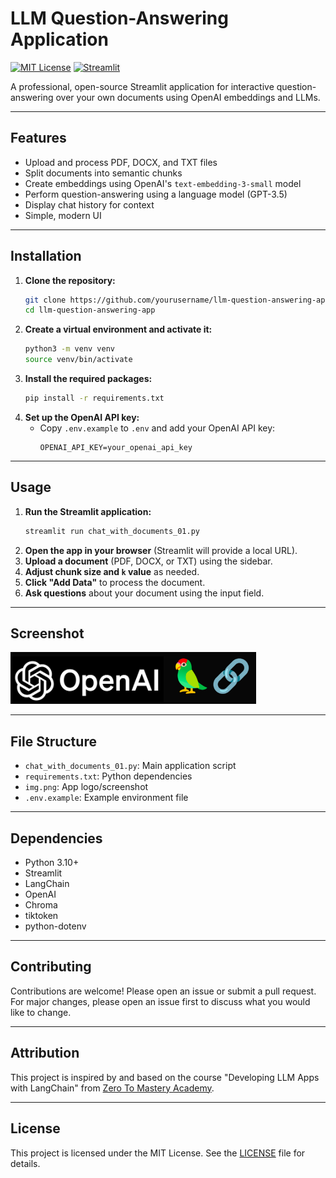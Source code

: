 # LLM Question-Answering Application

[![MIT License](https://img.shields.io/badge/license-MIT-green.svg)](LICENSE)
[![Streamlit](https://img.shields.io/badge/built%20with-Streamlit-orange)](https://streamlit.io/)

A professional, open-source Streamlit application for interactive question-answering over your own documents using OpenAI embeddings and LLMs.

---

## Features

- Upload and process PDF, DOCX, and TXT files
- Split documents into semantic chunks
- Create embeddings using OpenAI's `text-embedding-3-small` model
- Perform question-answering using a language model (GPT-3.5)
- Display chat history for context
- Simple, modern UI

---

## Installation

1. **Clone the repository:**
    ```sh
    git clone https://github.com/yourusername/llm-question-answering-app.git
    cd llm-question-answering-app
    ```
2. **Create a virtual environment and activate it:**
    ```sh
    python3 -m venv venv
    source venv/bin/activate
    ```
3. **Install the required packages:**
    ```sh
    pip install -r requirements.txt
    ```
4. **Set up the OpenAI API key:**
    - Copy `.env.example` to `.env` and add your OpenAI API key:
      ```env
      OPENAI_API_KEY=your_openai_api_key
      ```

---

## Usage

1. **Run the Streamlit application:**
    ```sh
    streamlit run chat_with_documents_01.py
    ```
2. **Open the app in your browser** (Streamlit will provide a local URL).
3. **Upload a document** (PDF, DOCX, or TXT) using the sidebar.
4. **Adjust chunk size and `k` value** as needed.
5. **Click "Add Data"** to process the document.
6. **Ask questions** about your document using the input field.

---

## Screenshot

![App Screenshot](img.png)

---

## File Structure

- `chat_with_documents_01.py`: Main application script
- `requirements.txt`: Python dependencies
- `img.png`: App logo/screenshot
- `.env.example`: Example environment file

---

## Dependencies

- Python 3.10+
- Streamlit
- LangChain
- OpenAI
- Chroma
- tiktoken
- python-dotenv

---

## Contributing

Contributions are welcome! Please open an issue or submit a pull request. For major changes, please open an issue first to discuss what you would like to change.

---

## Attribution

This project is inspired by and based on the course "Developing LLM Apps with LangChain" from [Zero To Mastery Academy](https://zerotomastery.io/).

---

## License

This project is licensed under the MIT License. See the [LICENSE](LICENSE) file for details.

